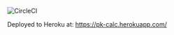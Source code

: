 ![CircleCI](https://img.shields.io/circleci/build/github/ArkUmbra/poke-calc?style=for-the-badge)

Deployed to Heroku at: https://pk-calc.herokuapp.com/